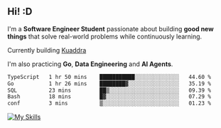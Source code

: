 ## Hi! :D

I'm a **Software Engineer Student** passionate about building **good new things** that solve real-world problems while continuously learning.

Currently building [Kuaddra](https://kuaddra.com)

I'm also practicing **Go**, **Data Engineering** and **AI Agents**.

<!--START_SECTION:waka-->

```txt
TypeScript   1 hr 50 mins    ███████████░░░░░░░░░░░░░░   44.60 %
Go           1 hr 26 mins    ████████▓░░░░░░░░░░░░░░░░   35.19 %
SQL          23 mins         ██▒░░░░░░░░░░░░░░░░░░░░░░   09.39 %
Bash         18 mins         █▓░░░░░░░░░░░░░░░░░░░░░░░   07.29 %
conf         3 mins          ▒░░░░░░░░░░░░░░░░░░░░░░░░   01.23 %
```

<!--END_SECTION:waka-->
[![My Skills](https://skillicons.dev/icons?i=py,go,java,aws,js,docker,linux)](https://skillicons.dev)
